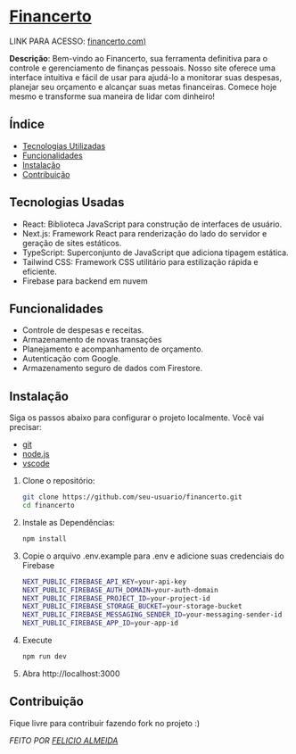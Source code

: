 # [Financerto](https://financerto.vercel.app/)

LINK PARA ACESSO: <a id="financerto">[financerto.com)](https://financerto.vercel.app/)</a>

**Descrição**: Bem-vindo ao Financerto, sua ferramenta definitiva para o controle e gerenciamento de finanças pessoais. Nosso site oferece uma interface intuitiva e fácil de usar para ajudá-lo a monitorar suas despesas, planejar seu orçamento e alcançar suas metas financeiras. Comece hoje mesmo e transforme sua maneira de lidar com dinheiro!

## Índice

- [Tecnologias Utilizadas](#tecnologias-utilizadas)
- [Funcionalidades](#funcionalidades)
- [Instalação](#instalação)
- [Contribuição](#contribuição)

## Tecnologias Usadas
 - React: Biblioteca JavaScript para construção de interfaces de usuário.
 - Next.js: Framework React para renderização do lado do servidor e geração de sites estáticos.
 - TypeScript: Superconjunto de JavaScript que adiciona tipagem estática.
 - Tailwind CSS: Framework CSS utilitário para estilização rápida e eficiente.
 - Firebase para backend em nuvem

## Funcionalidades
- Controle de despesas e receitas.
- Armazenamento de novas transações
- Planejamento e acompanhamento de orçamento.
- Autenticação com Google.
- Armazenamento seguro de dados com Firestore.

## Instalação

Siga os passos abaixo para configurar o projeto localmente.
Você vai precisar:
- [git](https://git-scm.com/downloads)
- [node.js](https://nodejs.org/en)
- [vscode](https://code.visualstudio.com/download)
1. Clone o repositório:
   ```bash
   git clone https://github.com/seu-usuario/financerto.git
   cd financerto

2. Instale as Dependências:
    ```bash
   npm install
3. Copie o arquivo .env.example para .env e adicione suas credenciais do Firebase
    ```bash
    NEXT_PUBLIC_FIREBASE_API_KEY=your-api-key
    NEXT_PUBLIC_FIREBASE_AUTH_DOMAIN=your-auth-domain
    NEXT_PUBLIC_FIREBASE_PROJECT_ID=your-project-id
    NEXT_PUBLIC_FIREBASE_STORAGE_BUCKET=your-storage-bucket
    NEXT_PUBLIC_FIREBASE_MESSAGING_SENDER_ID=your-messaging-sender-id
    NEXT_PUBLIC_FIREBASE_APP_ID=your-app-id
4. Execute
    ```bash
    npm run dev
5. Abra http://localhost:3000



## Contribuição
Fique livre para contribuir fazendo fork no projeto :)

_FEITO POR [FELICIO ALMEIDA](https://github.com/felicio-almd)_
